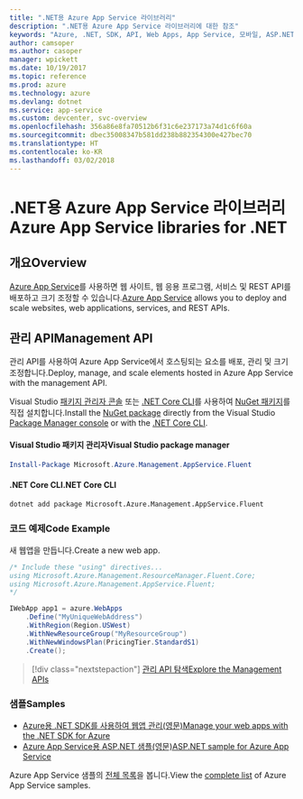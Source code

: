 ```yaml
---
title: ".NET용 Azure App Service 라이브러리"
description: ".NET용 Azure App Service 라이브러리에 대한 참조"
keywords: "Azure, .NET, SDK, API, Web Apps, App Service, 모바일, ASP.NET"
author: camsoper
ms.author: casoper
manager: wpickett
ms.date: 10/19/2017
ms.topic: reference
ms.prod: azure
ms.technology: azure
ms.devlang: dotnet
ms.service: app-service
ms.custom: devcenter, svc-overview
ms.openlocfilehash: 356a86e8fa70512b6f31c6e237173a74d1c6f60a
ms.sourcegitcommit: dbec35008347b581dd238b882354300e427bec70
ms.translationtype: HT
ms.contentlocale: ko-KR
ms.lasthandoff: 03/02/2018
---
```

# <a name="azure-app-service-libraries-for-net"></a><span data-ttu-id="309c0-104">.NET용 Azure App Service 라이브러리</span><span class="sxs-lookup"><span data-stu-id="309c0-104">Azure App Service libraries for .NET</span></span>

## <a name="overview"></a><span data-ttu-id="309c0-105">개요</span><span class="sxs-lookup"><span data-stu-id="309c0-105">Overview</span></span>

<span data-ttu-id="309c0-106">[Azure App Service](/azure/app-service/app-service-value-prop-what-is)를 사용하면 웹 사이트, 웹 응용 프로그램, 서비스 및 REST API를 배포하고 크기 조정할 수 있습니다.</span><span class="sxs-lookup"><span data-stu-id="309c0-106">[Azure App Service](/azure/app-service/app-service-value-prop-what-is) allows you to deploy and scale websites, web applications, services, and REST APIs.</span></span>

## <a name="management-api"></a><span data-ttu-id="309c0-107">관리 API</span><span class="sxs-lookup"><span data-stu-id="309c0-107">Management API</span></span>

<span data-ttu-id="309c0-108">관리 API를 사용하여 Azure App Service에서 호스팅되는 요소를 배포, 관리 및 크기 조정합니다.</span><span class="sxs-lookup"><span data-stu-id="309c0-108">Deploy, manage, and scale elements hosted in Azure App Service with the management API.</span></span>

<span data-ttu-id="309c0-109">Visual Studio [패키지 관리자 콘솔][PackageManager] 또는 [.NET Core CLI][DotNetCLI]를 사용하여 [NuGet 패키지](https://www.nuget.org/packages/Microsoft.Azure.Management.AppService.Fluent)를 직접 설치합니다.</span><span class="sxs-lookup"><span data-stu-id="309c0-109">Install the [NuGet package](https://www.nuget.org/packages/Microsoft.Azure.Management.AppService.Fluent) directly from the Visual Studio [Package Manager console][PackageManager] or with the [.NET Core CLI][DotNetCLI].</span></span>


#### <a name="visual-studio-package-manager"></a><span data-ttu-id="309c0-110">Visual Studio 패키지 관리자</span><span class="sxs-lookup"><span data-stu-id="309c0-110">Visual Studio package manager</span></span>

```powershell
Install-Package Microsoft.Azure.Management.AppService.Fluent
```

#### <a name="net-core-cli"></a><span data-ttu-id="309c0-111">.NET Core CLI</span><span class="sxs-lookup"><span data-stu-id="309c0-111">.NET Core CLI</span></span>

```bash
dotnet add package Microsoft.Azure.Management.AppService.Fluent
```

### <a name="code-example"></a><span data-ttu-id="309c0-112">코드 예제</span><span class="sxs-lookup"><span data-stu-id="309c0-112">Code Example</span></span>

<span data-ttu-id="309c0-113">새 웹앱을 만듭니다.</span><span class="sxs-lookup"><span data-stu-id="309c0-113">Create a new web app.</span></span>

```csharp
/* Include these "using" directives...
using Microsoft.Azure.Management.ResourceManager.Fluent.Core;
using Microsoft.Azure.Management.AppService.Fluent;
*/

IWebApp app1 = azure.WebApps
    .Define("MyUniqueWebAddress")
    .WithRegion(Region.USWest)
    .WithNewResourceGroup("MyResourceGroup")
    .WithNewWindowsPlan(PricingTier.StandardS1)
    .Create();
```

> [!div class="nextstepaction"]
> [<span data-ttu-id="309c0-114">관리 API 탐색</span><span class="sxs-lookup"><span data-stu-id="309c0-114">Explore the Management APIs</span></span>](/dotnet/api/overview/azure/appservice/management)

### <a name="samples"></a><span data-ttu-id="309c0-115">샘플</span><span class="sxs-lookup"><span data-stu-id="309c0-115">Samples</span></span>

* [<span data-ttu-id="309c0-116">Azure용 .NET SDK를 사용하여 웹앱 관리(영문)</span><span class="sxs-lookup"><span data-stu-id="309c0-116">Manage your web apps with the .NET SDK for Azure</span></span>](https://azure.microsoft.com/resources/samples/app-service-web-dotnet-manage/)
* [<span data-ttu-id="309c0-117">Azure App Service용 ASP.NET 샘플(영문)</span><span class="sxs-lookup"><span data-stu-id="309c0-117">ASP.NET sample for Azure App Service</span></span>](https://azure.microsoft.com/resources/samples/app-service-web-dotnet-get-started/)

<span data-ttu-id="309c0-118">Azure App Service 샘플의 [전체 목록](https://azure.microsoft.com/resources/samples/?platform=dotnet&term=app%20service)을 봅니다.</span><span class="sxs-lookup"><span data-stu-id="309c0-118">View the [complete list](https://azure.microsoft.com/resources/samples/?platform=dotnet&term=app%20service) of Azure App Service samples.</span></span>

[PackageManager]: https://docs.microsoft.com/nuget/tools/package-manager-console
[DotNetCLI]: https://docs.microsoft.com/dotnet/core/tools/dotnet-add-package